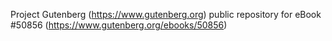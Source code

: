Project Gutenberg (https://www.gutenberg.org) public repository for
eBook #50856 (https://www.gutenberg.org/ebooks/50856)
